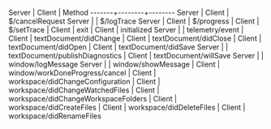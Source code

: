 Server | Client | Method
-------+--------+--------
Server | Client | $/cancelRequest
Server |        | $/logTrace
Server | Client | $/progress
       | Client | $/setTrace
       | Client | exit
       | Client | initialized
Server |        | telemetry/event
       | Client | textDocument/didChange
       | Client | textDocument/didClose
       | Client | textDocument/didOpen
       | Client | textDocument/didSave
Server |        | textDocument/publishDiagnostics
       | Client | textDocument/willSave
Server |        | window/logMessage
Server |        | window/showMessage
       | Client | window/workDoneProgress/cancel
       | Client | workspace/didChangeConfiguration
       | Client | workspace/didChangeWatchedFiles
       | Client | workspace/didChangeWorkspaceFolders
       | Client | workspace/didCreateFiles
       | Client | workspace/didDeleteFiles
       | Client | workspace/didRenameFiles
